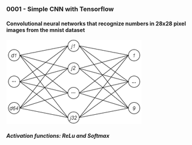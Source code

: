 <h3>0001 - Simple CNN with Tensorflow</h3>

<h4>Convolutional neural networks that recognize numbers in 28x28 pixel images from the mnist dataset</h4>

<img src = "images/0001.png">

<h5>Activation functions: 
      ReLu and Softmax
</h5>
